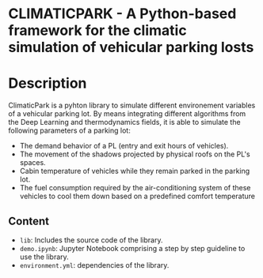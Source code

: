 # CLIMATICPARK - A Python-based framework for the climatic simulation of vehicular parking losts

# Description

ClimaticPark is a pyhton library to simulate different environement variables of a vehicular parking lot. By means integrating different algorithms from the Deep Learning and thermodynamics fields, it is able to simulate the following parameters of a parking lot:

- The demand behavior of a PL (entry and exit hours of vehicles).
- The movement of the shadows projected by physical roofs on the PL's spaces.
- Cabin temperature of vehicles while they remain parked in the parking lot.
- The fuel consumption required by the air-conditioning system of these vehicles to cool them down based on a predefined comfort temperature

## Content

- `lib`: Includes the source code of the library.
- `demo.ipynb`: Jupyter Notebook comprising a step by step guideline to use the library.
- `environment.yml`: dependencies of the library.
